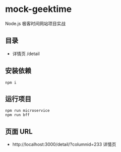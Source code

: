 # mock-geektime
Node.js 极客时间网站项目实战
## 目录
- 详情页 /detail
## 安装依赖
```
npm i
```
## 运行项目
```
npm run microservice
npm run bff
```
## 页面 URL
- http://localhost:3000/detail/?columnid=233 详情页